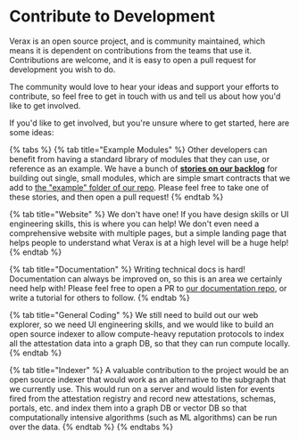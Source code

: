 # Contribute to Development

Verax is an open source project, and is community maintained, which means it is dependent on contributions from the
teams
that use it. Contributions are welcome, and it is easy to open a pull request for development you wish to do.

The community would love to hear your ideas and support your efforts to contribute, so feel free to get in touch with us
and tell us about how you'd like to get involved.

If you'd like to get involved, but you're unsure where to get started, here are some ideas:

{% tabs %}
{% tab title="Example Modules" %}
Other developers can benefit from having a standard library of modules that they can use, or reference as an
example. We have a bunch of [**stories on our backlog**](https://github.com/orgs/Consensys/projects/17) for building
out single, small modules, which are simple smart contracts that we add
to [the "example" folder of our repo](https://github.com/Consensys/linea-attestation-registry/tree/dev/contracts/src/example).
Please feel free to take one of these stories, and then open a pull request!
{% endtab %}

{% tab title="Website" %}
We don't have one! If you have design skills or UI engineering skills, this is where you can help! We don't even need
a comprehensive website with multiple pages, but a simple landing page that helps people to understand what Verax is at
a
high level will be a huge help!
{% endtab %}

{% tab title="Documentation" %}
Writing technical docs is hard! Documentation can always be improved on, so this is an area we certainly need help
with! Please feel free to open a PR to [our documentation repo](https://github.com/Consensys/verax-documentation), or write a tutorial for others to follow.
{% endtab %}

{% tab title="General Coding" %}
We still need to build out our web explorer, so we need UI engineering skills, and we would like to build an open source
indexer to allow compute-heavy reputation protocols to index all the attestation data into a graph DB, so that they can
run compute locally.
{% endtab %}

{% tab title="Indexer" %}
A valuable contribution to the project would be an open source indexer that would work as an alternative to the subgraph
that we currently use. This would run on a server and would listen for events fired from the attestation registry and
record new attestations, schemas, portals, etc. and index them into a graph DB or vector DB so that computationally
intensive algorithms (such as ML algorithms) can be run over the data.
{% endtab %}
{% endtabs %}

